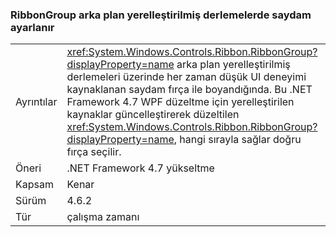 ### <a name="ribbongroup-background-is-set-to-transparent-in-localized-builds"></a>RibbonGroup arka plan yerelleştirilmiş derlemelerde saydam ayarlanır

|   |   |
|---|---|
|Ayrıntılar|<xref:System.Windows.Controls.Ribbon.RibbonGroup?displayProperty=name> arka plan yerelleştirilmiş derlemeleri üzerinde her zaman düşük UI deneyimi kaynaklanan saydam fırça ile boyandığında. Bu .NET Framework 4.7 WPF düzeltme için yerelleştirilen kaynaklar güncelleştirerek düzeltilen <xref:System.Windows.Controls.Ribbon.RibbonGroup?displayProperty=name>, hangi sırayla sağlar doğru fırça seçilir.|
|Öneri|.NET Framework 4.7 yükseltme|
|Kapsam|Kenar|
|Sürüm|4.6.2|
|Tür|çalışma zamanı|

